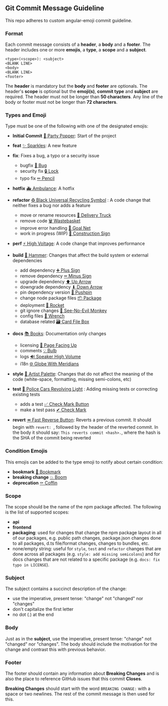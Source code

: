 ## Git Commit Message Guideline
This repo adheres to custom angular-emoji commit guideline.

### Format
Each commit message consists of a **header**, a **body** and a **footer**. The 
header includes one or more **emojis**, a **type**, a **scope** and a 
**subject**.
```
<type>(<scope>): <subject>
<BLANK LINE>
<body>
<BLANK LINE>
<footer>
```

The **header** is mandatory but the **body** and **footer** are optionals. The 
header's **scope** is optional but the **emoji(s)**, **commit type** and 
**subject** are required.
The header must not be longer than **50 characters**.
Any line of the body or footer must not be longer than **72 characters**.

### Types and Emoji
Type must be one of the following with one of the designated emojis:
* **Initial Commit** [🎉 Party Popper](http://emojipedia.org/party-popper/): 
Start of the project

* **feat** [✨ Sparkles](http://emojipedia.org/sparkles/): A new feature

* **fix**: Fixes a bug, a typo or a security issue
  * bugfix [🐛 Bug](http://emojipedia.org/bug/)
  * security fix [🔒 Lock](https://emojipedia.org/lock/)
  * typo fix [✏ Pencil](http://emojipedia.rog/pencil)

* **hotfix** [🚑 Ambulance](https://emojipedia.org/ambulance/): A hotfix

* **refactor** 
[♻️ Black Universal Recycling Symbol](http://emojipedia.org/black-universal-recycling-symbol/)
: A code change that neither fixes a bug nor adds a feature
  * move or rename resources
  [🚚 Delivery Truck](http://emojipedia.org/delivery-truck/)
  * remove code [🗑️ Wastebasket](http://emojipedia.org/wastebasket/)
  * improve error handling [🥅 Goal Net](http://emojipedia.org/goal-net/)
  * work in progress (WIP)
  [🚧 Construction Sign](http://emojipedia.org/construction-sign/)

* **perf** [⚡ High Voltage](http://emojipedia.org/high-voltage/): A code change
that improves performance

* **build** [🔨 Hammer](http://emojipedia.org/hammer/): Changes that affect the 
build system or external dependencies
  * add dependency [➕ Plus Sign](http://emojipedia.org/plus-sign)
  * remove dependency [➖ Minus Sign](http://emojipedia.org/minus-sign)
  * upgrade dependency [⬆ Up Arrow](http://emojipedia.org/up-arrow)
  * downgrade dependency [⬇ Down Arrow](http://emojipedia.org/down-arrow)
  * pin dependency version [📌 Pushpin](http://emojipedia.org/pushpin)
  * change node package files [📦 Package](http://emojipedia.org/package/)
  * deployment [🚀 Rocket](http://emojipedia.org/rocket/)
  * git ignore changes
  [🙈 See-No-Evil Monkey](http://emojipedia.org/see-no-evil-monkey)  
  * config files [🔧 Wrench](http://emojipedia.org/wrench/)
  * database related [🗃 Card File Box](http://emojipedia.org/card-file-box/)

* **docs** [📚 Books](http://emojipedia.org/books/): Documentation only changes
  * licensing [📄 Page Facing Up](http://emojipedia.org/page-facing-up/)
  * comments [💡 Bulb](http://emojipedia.org/bulb/)
  * logs [🔊 Speaker High Volume](http://emojipedia.org/speaker-high-volume/)
  * i18n [🌐 Globe With Meridians](http://emojipedia.org/globe-with-meridians/)

* **style** [🎨 Artist Palette](http://emojipedia.org/artist-palette/): Changes 
that do not affect the meaning of the code (white-space, formatting, missing 
semi-colons, etc)

* **test**
[🚨 Police Cars Revolving Light](http://emojipedia.org/police-cars-revolving-light/)
: Adding missing tests or correcting existing tests
  * adds a test
   [✅ Check Mark Button](http://emojipedia.org/check-mark-button/)
  * make a test pass [✔ Check Mark](http://emojipedia.org/check-mark/)

* **revert** 
[⏪ Fast Reverse Button](http://emojipedia.org/fast-reverse-button/): Reverts a 
previous commit. It should begin with `revert: `, followed by the header of the 
reverted commit. In the body it should say: `This reverts commit <hash>.`, where
 the hash is the SHA of the commit being reverted

### Condition Emojis
This emojis can be added to the type emoji to notify about certain condition:
* **bookmark** [🔖 Bookmark](http://emojipedia.org/bookmark/)
* **breaking change** [💥 Boom](http://emojipedia.org/boom/)
* **deprecation** [⚰ Coffin](http://emojipedia.org/coffin/)

### Scope
The scope should be the name of the npm package affected.
The following is the list of supported scopes:

* **api**
* **frontend**
* **packaging**: used for changes that change the npm package layout in all of
our packages, e.g. public path changes, package.json changes done to all
packages, d.ts file/format changes, changes to bundles, etc.
* none/empty string: useful for `style`, `test` and `refactor` changes that are 
done across all packages (e.g. `style: add missing semicolons`) and for docs 
changes that are not related to a specific package (e.g. 
`docs: fix typo in LICENSE`).

### Subject
The subject contains a succinct description of the change:

* use the imperative, present tense: "change" not "changed" nor "changes"
* don't capitalize the first letter
* no dot (.) at the end

### Body
Just as in the **subject**, use the imperative, present tense: "change" not 
"changed" nor "changes". The body should include the motivation for the change 
and contrast this with previous behavior.

### Footer
The footer should contain any information about **Breaking Changes** and is also
the place to reference GitHub issues that this commit **Closes**.

**Breaking Changes** should start with the word `BREAKING CHANGE:` with a space 
or two newlines. The rest of the commit message is then used for this.